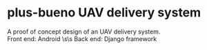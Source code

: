 # plus-bueno UAV delivery system 
A proof of concept design of an UAV delivery system. <br />
Front end: Android \s\s
Back end: Django framework 

